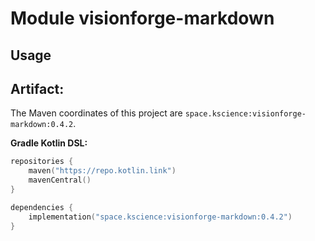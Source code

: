 # Module visionforge-markdown



## Usage

## Artifact:

The Maven coordinates of this project are `space.kscience:visionforge-markdown:0.4.2`.

**Gradle Kotlin DSL:**
```kotlin
repositories {
    maven("https://repo.kotlin.link")
    mavenCentral()
}

dependencies {
    implementation("space.kscience:visionforge-markdown:0.4.2")
}
```
